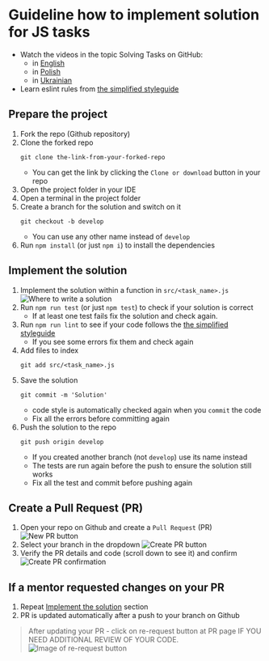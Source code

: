 # Guideline how to implement solution for JS tasks
- Watch the videos in the topic Solving Tasks on GitHub:
  - in [English](https://mate.academy/en-gb/learn/javascript-advanced-en/solving-tasks-on-github-en?section=video)
  - in [Polish](https://mate.academy/pl/learn/javascript-advanced-pl/rozwiazywanie-zadan-github?section=video)
  - in [Ukrainian](https://mate.academy/learn/javascript-advanced/solving-tasks-on-github)
- Learn eslint rules from [the simplified styleguide](https://github.com/mate-academy/style-guides/blob/master/javascript.md)

## Prepare the project
1. Fork the repo (Github repository)
1. Clone the forked repo
    ```
    git clone the-link-from-your-forked-repo
    ```
    - You can get the link by clicking the `Clone or download` button in your repo
1. Open the project folder in your IDE
1. Open a terminal in the project folder
1. Create a branch for the solution and switch on it
    ```
    git checkout -b develop
    ```
    - You can use any other name instead of `develop`
1. Run `npm install` (or just `npm i`) to install the dependencies

## Implement the solution
1. Implement the solution within a function in `src/<task_name>.js`
    ![Where to write a solution](./assets/where-to-write-a-solution.png)
1. Run `npm run test` (or just `npm test`) to check if your solution is correct
    - If at least one test fails fix the solution and check again.
1. Run `npm run lint` to see if your code follows the [the simplified styleguide](https://mate-academy.github.io/style-guides/javascript-standard-modified)
    - If you see some errors fix them and check again
1. Add files to index
    ```
    git add src/<task_name>.js
    ```
1. Save the solution
    ```
    git commit -m 'Solution'
    ```
    - code style is automatically checked again when you `commit` the code
    - Fix all the errors before committing again
1. Push the solution to the repo
    ```
    git push origin develop
    ```
    - If you created another branch (not `develop`) use its name instead
    - The tests are run again before the push to ensure the solution still works
    - Fix all the test and commit before pushing again
    
## Create a Pull Request (PR)
1. Open your repo on Github and create a `Pull Request` (PR)
    ![New PR button](./assets/new-pull-request-button.png)
1. Select your branch in the dropdown
    ![Create PR button](./assets/create-pull-request-button.png)
1. Verify the PR details and code (scroll down to see it) and confirm
    ![Create PR confirmation](./assets/create-pull-request-confirmation.png)

## If a mentor requested changes on your PR
1. Repeat [Implement the solution](#implement-the-solution) section
1. PR is updated automatically after a push to your branch on Github

> After updating your PR - click on re-request button at PR page IF YOU NEED ADDITIONAL REVIEW OF YOUR CODE.
![Image of re-request button](https://user-images.githubusercontent.com/38065883/104471439-89929200-55c3-11eb-824a-596bfb8aa246.png)
